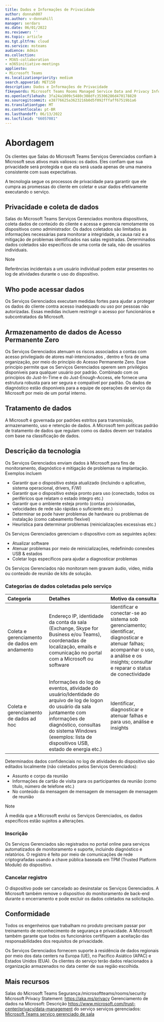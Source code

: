 ```yaml
---
title: Dados e Informações de Privacidade
author: donnah007
ms.author: v-donnahill
manager: serdars
ms.date: 06/01/2022
ms.reviewer: ''
ms.topic: article
ms.tgt.pltfrm: cloud
ms.service: msteams
audience: Admin
ms.collection:
- M365-collaboration
- m365initiative-meetings
appliesto:
- Microsoft Teams
ms.localizationpriority: medium
search.appverid: MET150
description: Dados e Informações de Privacidade
f1keywords: Microsoft Teams Rooms Managed Service Data and Privacy Information
ms.openlocfilehash: 3fa24a1009c5480c308dfc35306286d470178820
ms.sourcegitcommit: e38776625a3623216b0d5f092fffaff67519b1a6
ms.translationtype: MT
ms.contentlocale: pt-BR
ms.lasthandoff: 06/13/2022
ms.locfileid: "66057081"
---
```

# <a name="approach"></a>Abordagem

Os clientes que Salas do Microsoft Teams Serviços Gerenciados confiam à Microsoft seus ativos mais valiosos: os dados. Eles confiam que sua privacidade será protegida e que ela será usada apenas de uma maneira consistente com suas expectativas.

A tecnologia segue os processos de privacidade para garantir que ele cumpra as promessas do cliente em coletar e usar dados efetivamente executando o serviço.
## <a name="data-collection-and-privacy"></a>Privacidade e coleta de dados

 Salas do Microsoft Teams Serviços Gerenciados monitora dispositivos, coleta dados de conteúdo do cliente e acessa e gerencia remotamente os dispositivos como administrador. Os dados coletados são limitados às informações necessárias para monitorar a integridade, a causa raiz e a mitigação de problemas identificados nas salas registradas. Determinados dados coletados são específicos de uma conta de sala, não de usuários individuais.

> [!Note]
> Referências incidentais a um usuário individual podem estar presentes no log de atividades durante o uso do dispositivo.

## <a name="who-can-access-data"></a>Who pode acessar dados

Os Serviços Gerenciados executam medidas fortes para ajudar a proteger os dados do cliente contra acesso inadequado ou uso por pessoas não autorizadas. Essas medidas incluem restringir o acesso por funcionários e subcontratados da Microsoft.

## <a name="zero-standing-access-data-storage"></a>Armazenamento de dados de Acesso Permanente Zero

Os Serviços Gerenciados atenuam os riscos associados a contas com acesso privilegiado de atores mal-intencionados , dentro e fora de uma organização, por meio do princípio do Acesso Permanente Zero. Esse princípio permite que os Serviços Gerenciados operem sem privilégios disponíveis para qualquer usuário por padrão. Combinado com os princípios do Just-In-Time e do Just-Enough-Access, ele fornece uma estrutura robusta para ser segura e compatível por padrão. Os dados de diagnóstico estão disponíveis para a equipe de operações de serviço da Microsoft por meio de um portal interno.

## <a name="data-handling"></a>Tratamento de dados

A Microsoft é governada por padrões estritos para transmissão, armazenamento, uso e retenção de dados. A Microsoft tem políticas padrão de tratamento de dados que regulam como os dados devem ser tratados com base na classificação de dados.



## <a name="technology-description"></a>Descrição da tecnologia

Os Serviços Gerenciados enviam dados à Microsoft para fins de monitoramento, diagnóstico e mitigação de problemas na implantação. Exemplos incluem

- Garantir que o dispositivo esteja atualizado (incluindo o aplicativo, sistema operacional, drivers, F/W)
- Garantir que o dispositivo esteja pronto para uso (conectado, todos os periféricos que relatam o estado íntegro etc.)
- Garantir que o ambiente esteja pronto (contas provisionadas, velocidades de rede são rápidas o suficiente etc.)
- Determinar se pode haver problemas de hardware ou problemas de instalação (como cabeamento flexível)
- Heurística para determinar problemas (reinicializações excessivas etc.)

Os Serviços Gerenciados gerenciam o dispositivo com as seguintes ações:

- Atualizar software
- Atenuar problemas por meio de reinicializações, redefinindo conexões USB & estados
- Coletar logs específicos para ajudar a diagnosticar problemas

Os Serviços Gerenciados não monitoram nem gravam áudio, vídeo, mídia ou conteúdo de reunião de kits de solução.

### <a name="service-collected-data-categories"></a>Categorias de dados coletadas pelo serviço
 
|Categoria|Detalhes|Motivo da consulta|
| :- | :- | :- |
|Coleta e gerenciamento de dados em andamento|Endereço IP, identidade da conta da sala (Exchange, Skype for Business e/ou Teams), coordenadas de localização, emails e comunicação no portal com a Microsoft ou software|Identificar e conectar-se ao sistema sob gerenciamento; identificar, diagnosticar e atenuar falhas; acompanhar o uso, a análise e os insights; consultar e reparar o status de conectividade|
|Coleta e gerenciamento de dados ad hoc|Informações do log de eventos, atividade do usuário/Identidade do arquivo de log de logon do usuário da sala juntamente com informações de diagnóstico, consultas do sistema Windows (exemplos: lista de dispositivos USB, estado de energia etc.)|Identificar, diagnosticar e atenuar falhas e para uso, análise e insights|

Determinados dados confidenciais no log de atividades do dispositivo são editados localmente (não coletados pelos Serviços Gerenciados):

- Assunto e corpo da reunião
- Informações de cartão de visita para os participantes da reunião (como título, número de telefone etc.)
- No conteúdo da mensagem de mensagem de mensagem de mensagem de reunião

> [!NOTE]
> À medida que a Microsoft evolui os Serviços Gerenciados, os dados específicos estão sujeitos a alterações.

### <a name="enrollment"></a>Inscrição

Os Serviços Gerenciados são registrados no portal online para serviços automatizados de monitoramento e suporte, incluindo diagnóstico e relatórios. O registro é feito por meio de comunicações de rede criptografadas usando a chave pública baseada em TPM (Trusted Platform Module) do dispositivo.

### <a name="unenrollment"></a>Cancelar registro

O dispositivo pode ser cancelado ao desinstalar os Serviços Gerenciados. A Microsoft também remove o dispositivo do monitoramento de back-end durante o encerramento e pode excluir os dados coletados na solicitação.
## <a name="compliance"></a>Conformidade

Todos os engenheiros que trabalham no produto precisam passar por treinamento de reconhecimento de segurança e privacidade. A Microsoft também garante que todos os funcionários certifiquem a aceitação das responsabilidades dos requisitos de privacidade.

Os Serviços Gerenciados fornecem suporte à residência de dados regionais por meio dos data centers na Europa (UE), no Pacífico Asiático (APAC) e Estados Unidos (EUA). Os clientes do serviço terão dados relacionados à organização armazenados no data center de sua região escolhida.

## <a name="more-resources"></a>Mais recursos

Salas do Microsoft Teams Segurança:/microsoftteams/rooms/security Microsoft Privacy Statement: https://aka.ms/privacy Gerenciamento de dados na Microsoft: Descrição https://www.microsoft.com/trust-center/privacy/data-management do serviço serviços gerenciados: [Microsoft Teams serviço gerenciado de sala](microsoft-teams-rooms-premium.md)
